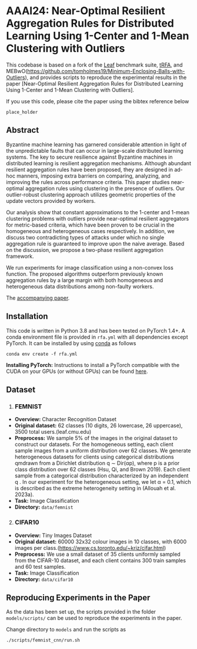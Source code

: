 # AAAI24: Near-Optimal Resilient Aggregation Rules for Distributed Learning Using 1-Center and 1-Mean Clustering with Outliers

This codebase is based on a fork of the [Leaf](leaf.cmu.edu) benchmark suite, [tRFA](https://github.com/krishnap25/tRFA), and MEBwO(https://github.com/tomholmes19/Minimum-Enclosing-Balls-with-Outliers), and provides scripts to reproduce the experimental results in the paper [Near-Optimal Resilient Aggregation Rules for Distributed 
Learning Using 1-Center and 1-Mean Clustering with Outliers].

If you use this code, please cite the paper using the bibtex reference below

```
place_holder
```

Abstract
-----------------
Byzantine machine learning has garnered considerable attention in light of the unpredictable faults that can occur in large-scale distributed learning systems. The key to secure resilience against Byzantine machines in distributed learning is resilient aggregation mechanisms. Although abundant resilient aggregation rules have been proposed, they are designed in ad-hoc manners, imposing extra barriers on comparing, analyzing, and improving the rules across performance criteria. This paper studies near-optimal aggregation rules using clustering in the presence of outliers. Our outlier-robust clustering approach utilizes geometric properties of the update vectors provided by workers. 

Our analysis show that constant approximations to the 1-center and 1-mean clustering problems with outliers provide near-optimal resilient aggregators for metric-based criteria, which have been proven to be crucial in the homogeneous and heterogeneous cases respectively. In addition, we discuss two contradicting types of attacks under which no single aggregation rule is guaranteed to improve upon the naive average. Based on the discussion, we propose a two-phase resilient aggregation framework. 

We run experiments for image classification using a non-convex loss function. The proposed algorithms outperform previously known aggregation rules by a large margin with both homogeneous and heterogeneous data distributions among non-faulty workers.

The [accompanying paper](place_holder).


Installation                                                                                                                   
-----------------
This code is written in Python 3.8
and has been tested on PyTorch 1.4+.
A conda environment file is provided in `rfa.yml` with all dependencies except PyTorch. 
It can be installed by using [conda](https://docs.conda.io/projects/conda/en/latest/user-guide/tasks/manage-environments.html#creating-an-environment-from-an-environment-yml-file)
as follows

```
conda env create -f rfa.yml 
```

**Installing PyTorch:** Instructions to install a PyTorch compatible with the CUDA on your GPUs (or without GPUs) can be found [here](https://pytorch.org/get-started/locally/).


Dataset
-----------

1. ### FEMNIST 

  * **Overview:** Character Recognition Dataset
  * **Original dataset:** 62 classes (10 digits, 26 lowercase, 26 uppercase), 3500 total users.(leaf.cmu.edu)
  * **Preprocess:** We sample 5% of the images in the original dataset to construct our datasets. For the homogeneous setting, each client sample images from a uniform distribution over 62 classes.   We generate heterogeneous datasets for clients using categorical distributions qmdrawn from a Dirichlet distribution q ∼ Dir(αp), where p is a prior class distribution over 62 classes (Hsu, Qi, and Brown 2019). Each client sample from a categorical distribution characterized by an independent q . In our experiment for the heterogeneous setting, we let α = 0.1, which is described as the extreme heterogeneity setting in (Allouah et al. 2023a).
  * **Task:** Image Classification
  * **Directory:** ```data/femnist``` 

2. ### CIFAR10

  * **Overview:** Tiny Images Dataset
  * **Original dataset:** 60000 32x32 colour images in 10 classes, with 6000 images per class.(https://www.cs.toronto.edu/~kriz/cifar.html)
  * **Preprocess:** We use a small dataset of 35 clients uniformly sampled from the CIFAR-10 dataset, and each client contains 300 train samples and 60 test samples.
  * **Task:** Image Classification
  * **Directory:** ```data/cifar10``` 


Reproducing Experiments in the Paper
-------------------------------------

As the data has been set up, the scripts provided in the folder ```models/scripts/``` can be used 
to reproduce the experiments in the paper.

Change directory to ```models``` and run the scripts as 
```
./scripts/femnist_cnn/run.sh  
```

